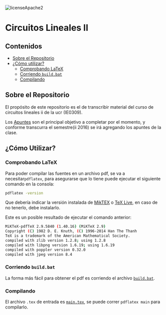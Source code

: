 ![licenseApache2](https://img.shields.io/hexpm/l/plug.svg)
# Circuitos Lineales II

## Contenidos
- [Sobre el Repositorio](#sobre-el-repositorio)
- [¿Cómo utilizar?](#cómo-utilizar)
  - [Comprobando LaTeX](#comprobando-latex)
  - [Corriendo `build.bat`](#corriendo-buildbat)
  - [Compilando](#compilando)

## Sobre el Repositorio
El propósito de este repositorio es el de transcribir material del curso de
circuitos lineales ii de la ucr (IE0309).

Los [Apuntes](https://github.com/emilio93/Circuitos-Lineales-II/tree/master/Apuntes)
son el principal objetivo a completar por el momento, y conforme transcurra el
semestre(ii 2016) se irá agregando los apuntes de la clase.

## ¿Cómo Utilizar?

### Comprobando LaTeX

Para poder compilar las fuentes en un archivo pdf, se va a necesitar```pdflatex```,
para asegurarse que lo tiene puede ejecutar el siguiente comando en la consola:

```bash
pdflatex -version
```

Que debería indicar la versión instalada de [MikTEX](http://miktex.org/) o
[TeX Live](http://www.tug.org/texlive/), en caso de no tenerlo, debe instalarlo.

Este es un posible resultado de ejecutar el comando anterior:

```bash
MiKTeX-pdfTeX 2.9.5840 (1.40.16) (MiKTeX 2.9)
Copyright (C) 1982 D. E. Knuth, (C) 1996-2014 Han The Thanh
TeX is a trademark of the American Mathematical Society.
compiled with zlib version 1.2.8; using 1.2.8
compiled with libpng version 1.6.19; using 1.6.19
compiled with poppler version 0.32.0
compiled with jpeg version 8.4
```

### Corriendo `build.bat`
La forma más fácil para obtener el pdf es corriendo el archivo
[`build.bat`](https://github.com/emilio93/Circuitos-Lineales-II/blob/master/build.bat).

### Compilando

El archivo `.tex` de entrada es [```main.tex```](https://github.com/emilio93/Circuitos-Lineales-II/blob/master/Apuntes/main.tex), se puede correr `pdflatex main` para compilarlo.
